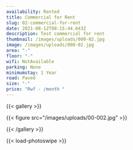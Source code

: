```yaml
---
availability: Rented
title: Commercial for Rent
slug: 02-commercial-for-rent
date: 2021-08-12T08:15:44.643Z
description: Test commercial for rent
thumbnail: /images/uploads/000-02.jpg
image: /images/uploads/000-02.jpg
area: "-"
floor: "-"
wifi: NotAvailable
parking: None
minimumstay: 1 Year
road: Paved
size: "-"
price: "Rwf - /month "
---
```

{{< gallery >}}

{{< figure src="/images/uploads/00-002.jpg" >}}

{{< /gallery >}}

{{< load-photoswipe >}}